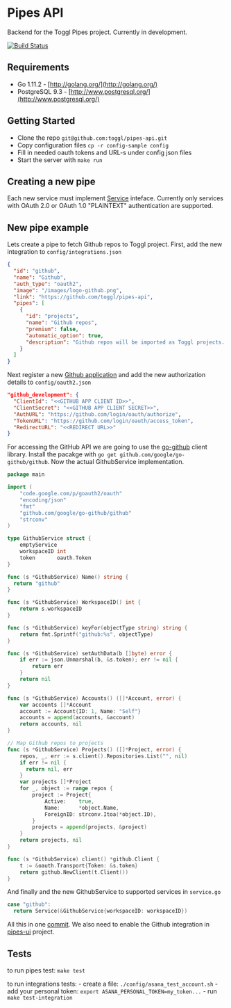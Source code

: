 # Pipes API

Backend for the Toggl Pipes project. Currently in development.

[![Build Status](https://travis-ci.org/toggl/pipes-api.svg?branch=master)](https://travis-ci.org/toggl/pipes-api)

## Requirements

* Go 1.11.2 - [http://golang.org/](http://golang.org/)
* PostgreSQL 9.3 - [http://www.postgresql.org/](http://www.postgresql.org/)

## Getting Started
* Clone the repo `git@github.com:toggl/pipes-api.git`
* Copy configuration files `cp -r config-sample config`
* Fill in needed oauth tokens and URL-s under config json files
* Start the server with `make run`

## Creating a new pipe
Each new service must implement [Service][2] inteface. Currently only services with OAuth 2.0 or OAuth 1.0 "PLAINTEXT" authentication are supported.

## New pipe example
Lets create a pipe to fetch Github repos to Toggl project. First, add the new integration to `config/integrations.json`
```json
{
  "id": "github",
  "name": "Github",
  "auth_type": "oauth2",
  "image": "/images/logo-github.png",
  "link": "https://github.com/toggl/pipes-api",
  "pipes": [
    {
      "id": "projects",
      "name": "Github repos",
      "premium": false,
      "automatic_option": true,
      "description": "Github repos will be imported as Toggl projects. Existing projects are matched by name."
    }
  ]
}
```

Next register a new [Github application](https://github.com/settings/applications) and add the new authorization details to `config/oauth2.json`

```json
"github_development": {
  "ClientId": "<<GITHUB APP CLIENT ID>>",
  "ClientSecret": "<<GITHUB APP CLIENT SECRET>>",
  "AuthURL": "https://github.com/login/oauth/authorize",
  "TokenURL": "https://github.com/login/oauth/access_token",
  "RedirectURL": "<<REDIRECT URL>>"
}
```

For accessing the GitHub API we are going to use the [go-github](https://github.com/google/go-github/) client library.
Install the pacakge with `go get github.com/google/go-github/github`. Now the actual GithubService implementation.

```go
package main

import (
	"code.google.com/p/goauth2/oauth"
	"encoding/json"
	"fmt"
	"github.com/google/go-github/github"
	"strconv"
)

type GithubService struct {
	emptyService
	workspaceID int
	token       oauth.Token
}

func (s *GithubService) Name() string {
  return "github"
}

func (s *GithubService) WorkspaceID() int {
	return s.workspaceID
}

func (s *GithubService) keyFor(objectType string) string {
	return fmt.Sprintf("github:%s", objectType)
}

func (s *GithubService) setAuthData(b []byte) error {
	if err := json.Unmarshal(b, &s.token); err != nil {
		return err
	}
	return nil
}

func (s *GithubService) Accounts() ([]*Account, error) {
	var accounts []*Account
	account := Account{ID: 1, Name: "Self"}
	accounts = append(accounts, &account)
	return accounts, nil
}

// Map Github repos to projects
func (s *GithubService) Projects() ([]*Project, error) {
	repos, _, err := s.client().Repositories.List("", nil)
	if err != nil {
	  return nil, err
	}
	var projects []*Project
	for _, object := range repos {
		project := Project{
			Active:    true,
			Name:      *object.Name,
			ForeignID: strconv.Itoa(*object.ID),
		}
		projects = append(projects, &project)
	}
	return projects, nil
}

func (s *GithubService) client() *github.Client {
	t := &oauth.Transport{Token: &s.token}
	return github.NewClient(t.Client())
}
```

And finally and the new GithubService to supported services in `service.go`

```go
case "github":
  return Service(&GithubService{workspaceID: workspaceID})
```

All this in one [commit](https://github.com/toggl/pipes-api/commit/9307171c4dcad429cfaa3c406adde7b5ff765340).
We also need to enable the Github integration in [pipes-ui](https://github.com/toggl/pipes-ui/commit/4039a2bc50294d4054d21918f0af627196ff1999) project.

[1]: https://github.com/toggl/pipes-ui
[2]: https://github.com/toggl/pipes-api/blob/master/service.go

## Tests
to run pipes test: `make test`

to run integrations tests:
	- create a file: `./config/asana_test_account.sh`
	- add your personal token: `export ASANA_PERSONAL_TOKEN=my_token...`
	- run `make test-integration`
